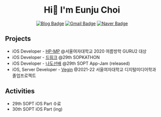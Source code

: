 <h1 align="center"> Hi👋 I'm Eunju Choi </h1>

<div align="center">

[![Blog Badge](https://img.shields.io/badge/Blog-624ea6?style=flat-square&logo=GitHub&logoColor=white)](https://janechoi.tistory.com/)
[![Gmail Badge](https://img.shields.io/badge/Gmail-d14836?style=flat-square&logo=Gmail&logoColor=white&link=mailto:doublev1029@gmail.com)](mailto:doublev1029@gmail.com)
[![Naver Badge](https://img.shields.io/badge/Naver-03C75A?style=flat-square&logo=Naver&logoColor=white&link=mailto:eunjuzzoo@naver.com)](mailto:eunjuzzoo@naver.com)
  
</div>

<h2>Projects</h2>

- iOS Developer - [HP-MP](https://github.com/HP-MP-2020-Summer-Guru2/HP-MP) @서울여자대학교 2020 여름방학 GURU2 대상
- iOS Developer - [드링크](https://github.com/29th-SOPKATHON-DLink/Client-iOS) @29th SOPKATHON
- iOS Developer - [나도선배](https://apps.apple.com/kr/app/%EB%82%98%EB%8F%84%EC%84%A0%EB%B0%B0/id1605763068) @29th SOPT App-Jam (released)
- iOS, Server Developer - [Vegin](https://github.com/Team-Vegin/Vegin-iOS) @2021-22 서울여자대학교 디지털미디어학과 졸업프로젝트

<h2>Activities</h2>

- 29th SOPT iOS Part 수료
- 30th SOPT iOS Part (ing)
